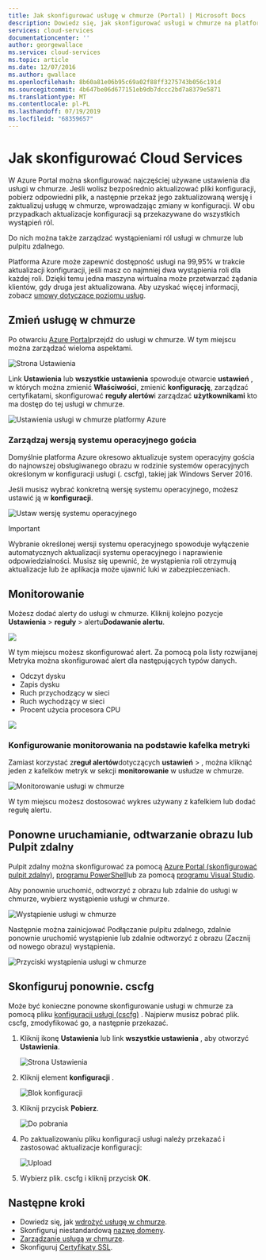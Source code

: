 ```yaml
---
title: Jak skonfigurować usługę w chmurze (Portal) | Microsoft Docs
description: Dowiedz się, jak skonfigurować usługi w chmurze na platformie Azure. Dowiedz się, jak zaktualizować konfigurację usługi w chmurze i skonfigurować dostęp zdalny do wystąpień roli. W poniższych przykładach użyto Azure Portal.
services: cloud-services
documentationcenter: ''
author: georgewallace
ms.service: cloud-services
ms.topic: article
ms.date: 12/07/2016
ms.author: gwallace
ms.openlocfilehash: 8b60a81e06b95c69a02f88ff3275743b056c191d
ms.sourcegitcommit: 4b647be06d677151eb9db7dccc2bd7a8379e5871
ms.translationtype: MT
ms.contentlocale: pl-PL
ms.lasthandoff: 07/19/2019
ms.locfileid: "68359657"
---
```

# <a name="how-to-configure-cloud-services"></a>Jak skonfigurować Cloud Services

W Azure Portal można skonfigurować najczęściej używane ustawienia dla usługi w chmurze. Jeśli wolisz bezpośrednio aktualizować pliki konfiguracji, pobierz odpowiedni plik, a następnie przekaż jego zaktualizowaną wersję i zaktualizuj usługę w chmurze, wprowadzając zmiany w konfiguracji. W obu przypadkach aktualizacje konfiguracji są przekazywane do wszystkich wystąpień ról.

Do nich można także zarządzać wystąpieniami ról usługi w chmurze lub pulpitu zdalnego.

Platforma Azure może zapewnić dostępność usługi na 99,95% w trakcie aktualizacji konfiguracji, jeśli masz co najmniej dwa wystąpienia roli dla każdej roli. Dzięki temu jedna maszyna wirtualna może przetwarzać żądania klientów, gdy druga jest aktualizowana. Aby uzyskać więcej informacji, zobacz [umowy dotyczące poziomu usług](https://azure.microsoft.com/support/legal/sla/).

## <a name="change-a-cloud-service"></a>Zmień usługę w chmurze

Po otwarciu [Azure Portal](https://portal.azure.com/)przejdź do usługi w chmurze. W tym miejscu można zarządzać wieloma aspektami.

![Strona Ustawienia](./media/cloud-services-how-to-configure-portal/cloud-service.png)

Link **Ustawienia** lub **wszystkie ustawienia** spowoduje otwarcie **ustawień** , w których można zmienić **Właściwości**, zmienić **konfigurację**, zarządzać certyfikatami, skonfigurować  **reguły alertów**i zarządzać **użytkownikami** kto ma dostęp do tej usługi w chmurze.

![Ustawienia usługi w chmurze platformy Azure](./media/cloud-services-how-to-configure-portal/cs-settings-blade.png)

### <a name="manage-guest-os-version"></a>Zarządzaj wersją systemu operacyjnego gościa

Domyślnie platforma Azure okresowo aktualizuje system operacyjny gościa do najnowszej obsługiwanego obrazu w rodzinie systemów operacyjnych określonym w konfiguracji usługi (. cscfg), takiej jak Windows Server 2016.

Jeśli musisz wybrać konkretną wersję systemu operacyjnego, możesz ustawić ją w **konfiguracji**.

![Ustaw wersję systemu operacyjnego](./media/cloud-services-how-to-configure-portal/cs-settings-config-guestosversion.png)

>[!IMPORTANT]
> Wybranie określonej wersji systemu operacyjnego spowoduje wyłączenie automatycznych aktualizacji systemu operacyjnego i naprawienie odpowiedzialności. Musisz się upewnić, że wystąpienia roli otrzymują aktualizacje lub że aplikacja może ujawnić luki w zabezpieczeniach.

## <a name="monitoring"></a>Monitorowanie

Możesz dodać alerty do usługi w chmurze. Kliknij kolejno pozycje **Ustawienia** > **reguły** > alertu**Dodawanie alertu**.

![](./media/cloud-services-how-to-configure-portal/cs-alerts.png)

W tym miejscu możesz skonfigurować alert. Za pomocą  pola listy rozwijanej Metryka można skonfigurować alert dla następujących typów danych.

* Odczyt dysku
* Zapis dysku
* Ruch przychodzący w sieci
* Ruch wychodzący w sieci
* Procent użycia procesora CPU

![](./media/cloud-services-how-to-configure-portal/cs-alert-item.png)

### <a name="configure-monitoring-from-a-metric-tile"></a>Konfigurowanie monitorowania na podstawie kafelka metryki

Zamiast korzystać z**reguł alertów**dotyczących **ustawień** > , można kliknąć jeden z kafelków metryk w sekcji **monitorowanie** w usłudze w chmurze.

![Monitorowanie usługi w chmurze](./media/cloud-services-how-to-configure-portal/cs-monitoring.png)

W tym miejscu możesz dostosować wykres używany z kafelkiem lub dodać regułę alertu.

## <a name="reboot-reimage-or-remote-desktop"></a>Ponowne uruchamianie, odtwarzanie obrazu lub Pulpit zdalny

Pulpit zdalny można skonfigurować za pomocą [Azure Portal (skonfigurować pulpit zdalny)](cloud-services-role-enable-remote-desktop-new-portal.md), [programu PowerShell](cloud-services-role-enable-remote-desktop-powershell.md)lub za pomocą [programu Visual Studio](cloud-services-role-enable-remote-desktop-visual-studio.md).

Aby ponownie uruchomić, odtworzyć z obrazu lub zdalnie do usługi w chmurze, wybierz wystąpienie usługi w chmurze.

![Wystąpienie usługi w chmurze](./media/cloud-services-how-to-configure-portal/cs-instance.png)

Następnie można zainicjować Podłączanie pulpitu zdalnego, zdalnie ponownie uruchomić wystąpienie lub zdalnie odtworzyć z obrazu (Zacznij od nowego obrazu) wystąpienia.

![Przyciski wystąpienia usługi w chmurze](./media/cloud-services-how-to-configure-portal/cs-instance-buttons.png)

## <a name="reconfigure-your-cscfg"></a>Skonfiguruj ponownie. cscfg

Może być konieczne ponowne skonfigurowanie usługi w chmurze za pomocą pliku [konfiguracji usługi (cscfg)](cloud-services-model-and-package.md#cscfg) . Najpierw musisz pobrać plik. cscfg, zmodyfikować go, a następnie przekazać.

1. Kliknij ikonę **Ustawienia** lub link **wszystkie ustawienia** , aby otworzyć **Ustawienia**.

    ![Strona Ustawienia](./media/cloud-services-how-to-configure-portal/cloud-service.png)
2. Kliknij element **konfiguracji** .

    ![Blok konfiguracji](./media/cloud-services-how-to-configure-portal/cs-settings-config.png)
3. Kliknij przycisk **Pobierz**.

    ![Do pobrania](./media/cloud-services-how-to-configure-portal/cs-settings-config-panel-download.png)
4. Po zaktualizowaniu pliku konfiguracji usługi należy przekazać i zastosować aktualizacje konfiguracji:

    ![Upload](./media/cloud-services-how-to-configure-portal/cs-settings-config-panel-upload.png)
5. Wybierz plik. cscfg i kliknij przycisk **OK**.

## <a name="next-steps"></a>Następne kroki

* Dowiedz się, jak [wdrożyć usługę w chmurze](cloud-services-how-to-create-deploy-portal.md).
* Skonfiguruj niestandardową [nazwę domeny](cloud-services-custom-domain-name-portal.md).
* [Zarządzanie usługą w chmurze](cloud-services-how-to-manage-portal.md).
* Skonfiguruj [Certyfikaty SSL](cloud-services-configure-ssl-certificate-portal.md).
